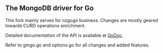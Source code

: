 The MongoDB driver for Go
-------------------------

This fork mainly serves for nzgogo business.
Changes are mostly geared towards CURD operations enrichment.

Detailed documentation of the API is available at
[GoDoc](https://godoc.org/github.com/globalsign/mgo).

Refer to gmgo.go and options.go for all changes and added features.